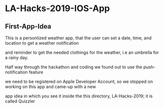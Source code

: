 # LA-Hacks-2019-IOS-App

## First-App-Idea
This is a personlized weather app, that the user can set a date, time, and location to get a weather notification 

and reminder to get the needed clothings for the weather, i.e an umbrella for a rainy day. 

Half way through the hackathon and coding we found out to use the push-notification feature 

we need to be registered on Apple Developer Account, so we stopped on working on this app and came-up with a new 

app idea in which you see it inside the this directory, LA-Hacks-2019; it is called Quizzler
